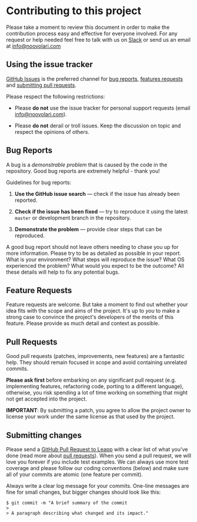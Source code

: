 # Contributing to this project

Please take a moment to review this document in order to make the contribution
process easy and effective for everyone involved.
For any request or help needed feel free to talk with us on [Slack](https://join.slack.com/t/noovolari/shared_invite/zt-noc0ju05-18_GRX~Zi6Jz8~95j5CySA) or send us an email at [info@noovolari.com](mailto:info@noovolari.com)

## Using the issue tracker

[GitHub Issues](https://github.com/Noovolari/leapp/issues) is the preferred channel
for [bug reports](#bug-reports), [features requests](#feature-requests)
and [submitting pull requests](#pull-requests).

Please respect the following restrictions:

- Please **do not** use the issue tracker for personal support requests (email
  [info@noovolari.com](mailto:info@noovolari.com)).

- Please **do not** derail or troll issues. Keep the discussion on topic and
  respect the opinions of others.

## Bug Reports

A bug is a _demonstrable problem_ that is caused by the code in the repository.
Good bug reports are extremely helpful - thank you!

Guidelines for bug reports:

1. **Use the GitHub issue search** &mdash; check if the issue has already been
   reported.

2. **Check if the issue has been fixed** &mdash; try to reproduce it using the
   latest `master` or development branch in the repository.

3. **Demonstrate the problem** &mdash; provide clear steps that can be reproduced.

A good bug report should not leave others needing to chase you up for more
information. Please try to be as detailed as possible in your report. What is
your environment? What steps will reproduce the issue? What OS experienced the
problem? What would you expect to be the outcome? All these details will help
to fix any potential bugs.

## Feature Requests

Feature requests are welcome. But take a moment to find out whether your idea
fits with the scope and aims of the project. It's up to _you_ to make a strong
case to convince the project's developers of the merits of this feature. Please
provide as much detail and context as possible.

## Pull Requests

Good pull requests (patches, improvements, new features) are a fantastic
help. They should remain focused in scope and avoid containing unrelated
commits.

**Please ask first** before embarking on any significant pull request (e.g.
implementing features, refactoring code, porting to a different language),
otherwise, you risk spending a lot of time working on something that might
not get accepted into the project.

**IMPORTANT**: By submitting a patch, you agree to allow the project owner to
license your work under the same license as that used by the project.


## Submitting changes

Please send a [GitHub Pull Request to Leapp](https://github.com/noovolari/leapp/pull/new/master) with a clear list of what you've done (read more about [pull requests](http://help.github.com/pull-requests/)). When you send a pull request, we will love you forever if you include test examples. We can always use more test coverage and please follow our coding conventions (below) and make sure all of your commits are atomic (one feature per commit).

Always write a clear log message for your commits. One-line messages are fine for small changes, but bigger changes should look like this:

    $ git commit -m "A brief summary of the commit
    > 
    > A paragraph describing what changed and its impact."
